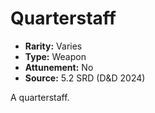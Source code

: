 # Quarterstaff

- **Rarity:** Varies
- **Type:** Weapon
- **Attunement:** No
- **Source:** 5.2 SRD (D&D 2024)

A quarterstaff.
